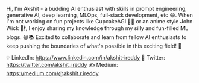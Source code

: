 Hi, I'm Akshit - a budding AI enthusiast with skills in prompt engineering, generative AI, deep learning, MLOps, full-stack development, etc 😄. When I'm not working on fun projects like CupcakeAGI 🧁🤖 or an anime style John Wick 🔫🕴, I enjoy sharing my knowledge through my silly and fun-filled ML blogs. 😄📚 Excited to collaborate and learn from fellow AI enthusiasts to keep pushing the boundaries of what's possible in this exciting field! 🚀

💡 LinkedIn: https://www.linkedin.com/in/akshit-ireddy
🐤 Twitter: https://twitter.com/akshit_ireddy
✍️ Medium: https://medium.com/@akshit.r.ireddy 
<!---
AkshitIreddy/AkshitIreddy is a ✨ special ✨ repository because its `README.md` (this file) appears on your GitHub profile.
You can click the Preview link to take a look at your changes.
--->
